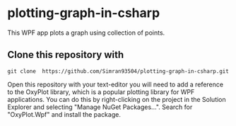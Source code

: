 # plotting-graph-in-csharp
This WPF app plots a graph using collection of points.
## Clone this repository with 
```
git clone  https://github.com/Simran93504/plotting-graph-in-csharp.git
```

Open this repository with your text-editor
you will need to add a reference to the OxyPlot library, which is a popular plotting library for WPF applications. You can do this by right-clicking on the project in the Solution Explorer and selecting "Manage NuGet Packages...". Search for "OxyPlot.Wpf" and install the package.
